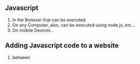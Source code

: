 ## Javascript

1. In the Browser that can be executed.
2. On any Computer, also, can be executed using node.js, etc...
3. On mobile Devices...

## Adding Javascript code to a website

1. between <script> tag
2. via <script> import


